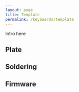 ```yaml
---
layout: page
title: Template
permalink: /keyboards/template
---
```


Intro here

## Plate


## Soldering


## Firmware


